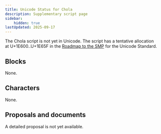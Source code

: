 ```yaml
---
title: Unicode Status for Chola
description: Supplementary script page
sidebar:
    hidden: true
lastUpdated: 2025-09-17
---
```


The Chola script is not yet in Unicode. The script has a tentative allocation at U+1E600..U+1E65F in the [Roadmap to the SMP](http://www.unicode.org/roadmaps/smp/) for the Unicode Standard.

## Blocks

None.

## Characters

None.

## Proposals and documents

A detailed proposal is not yet available.
